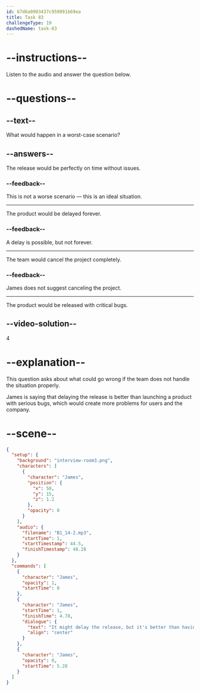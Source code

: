 ```yaml
---
id: 67d6a0903437c959091b69ea
title: Task 83
challengeType: 19
dashedName: task-83
---
```


<!-- (audio) James: It might delay the release, but it's better than having a broken product. -->

# --instructions--

Listen to the audio and answer the question below.

# --questions--

## --text--

What would happen in a worst-case scenario?

## --answers--

The release would be perfectly on time without issues.

### --feedback--

This is not a worse scenario — this is an ideal situation.

---

The product would be delayed forever.

### --feedback--

A delay is possible, but not forever.

---

The team would cancel the project completely.

### --feedback--

James does not suggest canceling the project.

---

The product would be released with critical bugs.

## --video-solution--

4

# --explanation--

This question asks about what could go wrong if the team does not handle the situation properly.

James is saying that delaying the release is better than launching a product with serious bugs, which would create more problems for users and the company.

# --scene--

```json
{
  "setup": {
    "background": "interview-room3.png",
    "characters": [
      {
        "character": "James",
        "position": {
          "x": 50,
          "y": 15,
          "z": 1.2
        },
        "opacity": 0
      }
    ],
    "audio": {
      "filename": "B1_14-2.mp3",
      "startTime": 1,
      "startTimestamp": 44.5,
      "finishTimestamp": 48.28
    }
  },
  "commands": [
    {
      "character": "James",
      "opacity": 1,
      "startTime": 0
    },
    {
      "character": "James",
      "startTime": 1,
      "finishTime": 4.78,
      "dialogue": {
        "text": "It might delay the release, but it's better than having a broken product.",
        "align": "center"
      }
    },
    {
      "character": "James",
      "opacity": 0,
      "startTime": 5.28
    }
  ]
}
```
